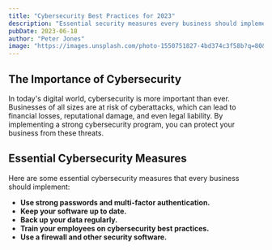```yaml
---
title: "Cybersecurity Best Practices for 2023"
description: "Essential security measures every business should implement to protect their data."
pubDate: 2023-06-18
author: "Peter Jones"
image: "https://images.unsplash.com/photo-1550751827-4bd374c3f58b?q=80&w=2070&auto=format&fit=crop&ixlib=rb-4.0.3&ixid=M3wxMjA3fDB8MHxwaG90by1wYWdlfHx8fGVufDB8fHx8fA%3D%3D"
---
```


## The Importance of Cybersecurity

In today's digital world, cybersecurity is more important than ever. Businesses of all sizes are at risk of cyberattacks, which can lead to financial losses, reputational damage, and even legal liability. By implementing a strong cybersecurity program, you can protect your business from these threats.

## Essential Cybersecurity Measures

Here are some essential cybersecurity measures that every business should implement:

*   **Use strong passwords and multi-factor authentication.**
*   **Keep your software up to date.**
*   **Back up your data regularly.**
*   **Train your employees on cybersecurity best practices.**
*   **Use a firewall and other security software.**
